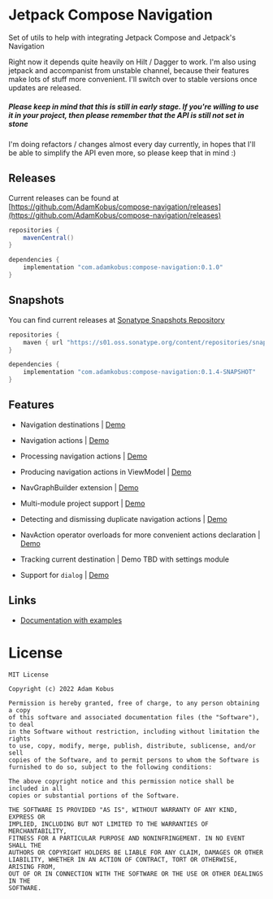 # Jetpack Compose Navigation

Set of utils to help with integrating Jetpack Compose and Jetpack's Navigation

Right now it depends quite heavily on Hilt / Dagger to work. 
I'm also using jetpack and accompanist from unstable channel, because their features make lots of stuff more convenient.
I'll switch over to stable versions once updates are released.

##### Please keep in mind that this is still in early stage. If you're willing to use it in your project, then please remember that the API is still not set in stone

I'm doing refactors / changes almost every day currently, in hopes that I'll be able to simplify the API even more, so please keep that in mind :)

## Releases

Current releases can be found at [https://github.com/AdamKobus/compose-navigation/releases](https://github.com/AdamKobus/compose-navigation/releases)

```groovy
repositories {
    mavenCentral()
}

dependencies {
    implementation "com.adamkobus:compose-navigation:0.1.0"
}
```

## Snapshots

You can find current releases at [Sonatype Snapshots Repository]("https://s01.oss.sonatype.org/content/repositories/snapshots/com/adamkobus/compose-navigation/")

```groovy
repositories {
    maven { url "https://s01.oss.sonatype.org/content/repositories/snapshots/" }
}

dependencies {
    implementation "com.adamkobus:compose-navigation:0.1.4-SNAPSHOT"
}
```

## Features

- Navigation destinations | [Demo](demo/src/main/java/com/adamkobus/compose/navigation/demo/nav/AppGraph.kt) 

- Navigation actions | [Demo](demo/src/main/java/com/adamkobus/compose/navigation/demo/nav/Actions.kt)
  
- Processing navigation actions | [Demo](demo/src/main/java/com/adamkobus/compose/navigation/demo/nav/Actions.kt)
  
- Producing navigation actions in ViewModel | [Demo](demo/src/main/java/com/adamkobus/compose/navigation/demo/ui/welcome/WelcomeScreenVM.kt)

- NavGraphBuilder extension | [Demo](demo/src/main/java/com/adamkobus/compose/navigation/demo/nav/AppGraph.kt)

- Multi-module project support | [Demo](demo-settings/src/main/java/com/adamkobus/compose/navigation/demo/settings/nav/SettingsGraph.kt)

- Detecting and dismissing duplicate navigation actions | [Demo](demo/src/main/java/com/adamkobus/compose/navigation/demo/nav/AppNavActionVerifier.kt)

- NavAction operator overloads for more convenient actions declaration | [Demo](demo/src/main/java/com/adamkobus/compose/navigation/demo/nav/Actions.kt)

- Tracking current destination | Demo TBD with settings module

- Support for `dialog` | [Demo](demo/src/main/java/com/adamkobus/compose/navigation/demo/nav/AppGraph.kt)

## Links

- [Documentation with examples](docs)

# License

```text
MIT License

Copyright (c) 2022 Adam Kobus

Permission is hereby granted, free of charge, to any person obtaining a copy
of this software and associated documentation files (the "Software"), to deal
in the Software without restriction, including without limitation the rights
to use, copy, modify, merge, publish, distribute, sublicense, and/or sell
copies of the Software, and to permit persons to whom the Software is
furnished to do so, subject to the following conditions:

The above copyright notice and this permission notice shall be included in all
copies or substantial portions of the Software.

THE SOFTWARE IS PROVIDED "AS IS", WITHOUT WARRANTY OF ANY KIND, EXPRESS OR
IMPLIED, INCLUDING BUT NOT LIMITED TO THE WARRANTIES OF MERCHANTABILITY,
FITNESS FOR A PARTICULAR PURPOSE AND NONINFRINGEMENT. IN NO EVENT SHALL THE
AUTHORS OR COPYRIGHT HOLDERS BE LIABLE FOR ANY CLAIM, DAMAGES OR OTHER
LIABILITY, WHETHER IN AN ACTION OF CONTRACT, TORT OR OTHERWISE, ARISING FROM,
OUT OF OR IN CONNECTION WITH THE SOFTWARE OR THE USE OR OTHER DEALINGS IN THE
SOFTWARE.
```
